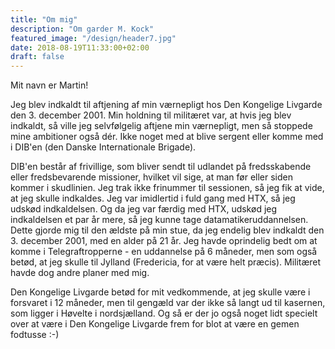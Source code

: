 ```yaml
---
title: "Om mig"
description: "Om garder M. Kock"
featured_image: "/design/header7.jpg"
date: 2018-08-19T11:33:00+02:00
draft: false
---
```


Mit navn er Martin!

Jeg blev indkaldt til aftjening af min værnepligt hos Den Kongelige Livgarde den 3. december 2001. Min holdning til militæret var, at hvis jeg blev indkaldt, så ville jeg selvfølgelig aftjene min værnepligt, men så stoppede mine ambitioner også dér. Ikke noget med at blive sergent eller komme med i DIB'en (den Danske Internationale Brigade).

DIB'en består af frivillige, som bliver sendt til udlandet på fredsskabende eller fredsbevarende missioner, hvilket vil sige, at man før eller siden kommer i skudlinien. Jeg trak ikke frinummer til sessionen, så jeg fik at vide, at jeg skulle indkaldes. Jeg var imidlertid i fuld gang med HTX, så jeg udskød indkaldelsen. Og da jeg var færdig med HTX, udskød jeg indkaldelsen et par år mere, så jeg kunne tage datamatikeruddannelsen. Dette gjorde mig til den ældste på min stue, da jeg endelig blev indkaldt den 3. december 2001, med en alder på 21 år. Jeg havde oprindelig bedt om at komme i Telegraftropperne - en uddannelse på 6 måneder, men som også betød, at jeg skulle til Jylland (Fredericia, for at være helt præcis). Militæret havde dog andre planer med mig.

Den Kongelige Livgarde betød for mit vedkommende, at jeg skulle være i forsvaret i 12 måneder, men til gengæld var der ikke så langt ud til kasernen, som ligger i Høvelte i nordsjælland. Og så er der jo også noget lidt specielt over at være i Den Kongelige Livgarde frem for blot at være en gemen fodtusse :-)
